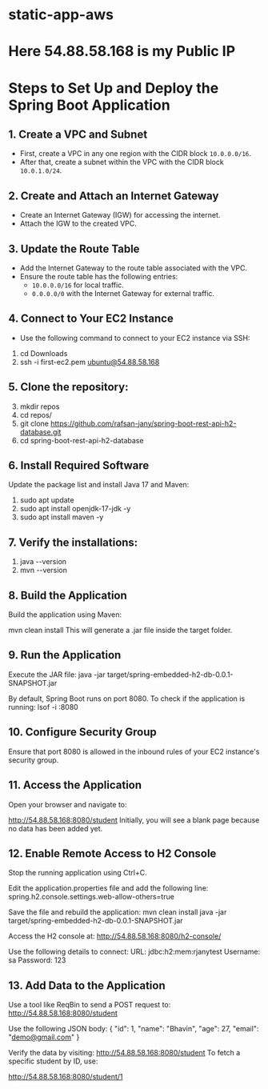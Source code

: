 # static-app-aws
# Here 54.88.58.168 is my Public IP
# Steps to Set Up and Deploy the Spring Boot Application

## 1. Create a VPC and Subnet
- First, create a VPC in any one region with the CIDR block `10.0.0.0/16`.
- After that, create a subnet within the VPC with the CIDR block `10.0.1.0/24`.

## 2. Create and Attach an Internet Gateway
- Create an Internet Gateway (IGW) for accessing the internet.
- Attach the IGW to the created VPC.

## 3. Update the Route Table
- Add the Internet Gateway to the route table associated with the VPC.
- Ensure the route table has the following entries:
  - `10.0.0.0/16` for local traffic.
  - `0.0.0.0/0` with the Internet Gateway for external traffic.

## 4. Connect to Your EC2 Instance
- Use the following command to connect to your EC2 instance via SSH:

1.  cd Downloads
2.  ssh -i first-ec2.pem ubuntu@54.88.58.168

## 5. Clone the repository:
3. mkdir repos
4. cd repos/
5. git clone https://github.com/rafsan-jany/spring-boot-rest-api-h2-database.git
6. cd spring-boot-rest-api-h2-database


## 6. Install Required Software
Update the package list and install Java 17 and Maven:
1. sudo apt update
2. sudo apt install openjdk-17-jdk -y
3. sudo apt install maven -y

## 7. Verify the installations:
1. java --version
2. mvn --version

## 8. Build the Application
Build the application using Maven:

mvn clean install
This will generate a .jar file inside the target folder.

## 9. Run the Application
Execute the JAR file:
java -jar target/spring-embedded-h2-db-0.0.1-SNAPSHOT.jar

By default, Spring Boot runs on port 8080. To check if the application is running:
lsof -i :8080

## 10. Configure Security Group
Ensure that port 8080 is allowed in the inbound rules of your EC2 instance's security group.

## 11. Access the Application
Open your browser and navigate to:

http://54.88.58.168:8080/student
Initially, you will see a blank page because no data has been added yet.

## 12. Enable Remote Access to H2 Console
Stop the running application using Ctrl+C.

Edit the application.properties file and add the following line:
spring.h2.console.settings.web-allow-others=true

Save the file and rebuild the application:
mvn clean install
java -jar target/spring-embedded-h2-db-0.0.1-SNAPSHOT.jar

Access the H2 console at:
http://54.88.58.168:8080/h2-console/

Use the following details to connect:
URL: jdbc:h2:mem:rjanytest
Username: sa
Password: 123

## 13. Add Data to the Application

Use a tool like ReqBin to send a POST request to:
http://54.88.58.168:8080/student

Use the following JSON body:
{
  "id": 1,
  "name": "Bhavin",
  "age": 27,
  "email": "demo@gmail.com"
}

Verify the data by visiting:
http://54.88.58.168:8080/student
To fetch a specific student by ID, use:

http://54.88.58.168:8080/student/1
